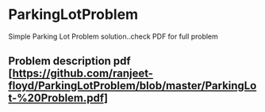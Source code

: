 # ParkingLotProblem
Simple  Parking Lot Problem solution..check PDF for full problem

## Problem description pdf [https://github.com/ranjeet-floyd/ParkingLotProblem/blob/master/ParkingLot-%20Problem.pdf]

